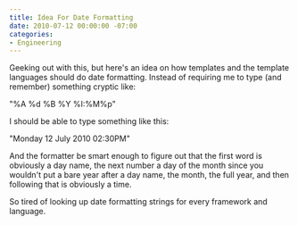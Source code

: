 ```yaml
---
title: Idea For Date Formatting
date: 2010-07-12 00:00:00 -07:00
categories:
- Engineering
---
```


<p>Geeking out with this, but here's an idea on how templates and the template languages should do date formatting. Instead of requiring me to type (and remember) something cryptic like:</p>

<p>"%A %d %B %Y %I:%M%p"</p>

<p>I should be able to type something like this:</p>

<p>"Monday 12 July 2010 02:30PM"</p>

<p>And the formatter be smart enough to figure out that the first word is obviously a day name, the next number a day of the month since you wouldn't put a bare year after a day name, the month, the full year, and then following that is obviously a time.</p>

<p>So tired of looking up date formatting strings for every framework and language.</p>
